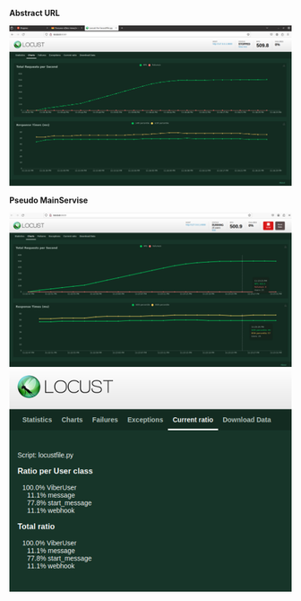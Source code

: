 <b>Abstract URL</b>


![Screenshot from 2023-12-29 23-17-16.png](Screenshot%20from%202023-12-29%2023-17-16.png)

<b>Pseudo MainServise</b>

![Screenshot from 2023-12-29 23-23-27.png](Screenshot%20from%202023-12-29%2023-23-27.png)
![Screenshot from 2023-12-29 23-23-40.png](Screenshot%20from%202023-12-29%2023-23-40.png)